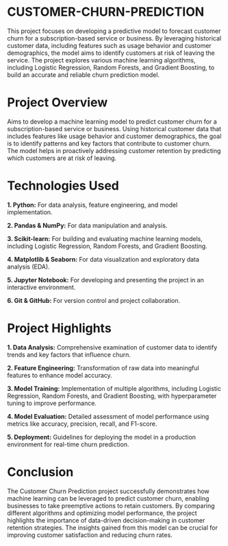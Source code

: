 # CUSTOMER-CHURN-PREDICTION

This project focuses on developing a predictive model to forecast customer churn for a subscription-based service or business. By leveraging historical customer data, including features such as usage behavior and customer demographics, the model aims to identify customers at risk of leaving the service. The project explores various machine learning algorithms, including Logistic Regression, Random Forests, and Gradient Boosting, to build an accurate and reliable churn prediction model.

# Project Overview
Aims to develop a machine learning model to predict customer churn for a subscription-based service or business. Using historical customer data that includes features like usage behavior and customer demographics, the goal is to identify patterns and key factors that contribute to customer churn. The model helps in proactively addressing customer retention by predicting which customers are at risk of leaving.

# Technologies Used
**1. Python:** For data analysis, feature engineering, and model implementation.

**2. Pandas & NumPy:** For data manipulation and analysis.

**3. Scikit-learn:** For building and evaluating machine learning models, including Logistic Regression, Random Forests, and Gradient Boosting.

**4. Matplotlib & Seaborn:** For data visualization and exploratory data analysis (EDA).

**5. Jupyter Notebook:** For developing and presenting the project in an interactive environment.

**6. Git & GitHub:** For version control and project collaboration.

# Project Highlights

**1. Data Analysis:** Comprehensive examination of customer data to identify trends and key factors that influence churn.

**2. Feature Engineering:** Transformation of raw data into meaningful features to enhance model accuracy.

**3. Model Training:** Implementation of multiple algorithms, including Logistic Regression, Random Forests, and Gradient Boosting, with hyperparameter tuning to improve performance.

**4. Model Evaluation:** Detailed assessment of model performance using metrics like accuracy, precision, recall, and F1-score.

**5. Deployment:** Guidelines for deploying the model in a production environment for real-time churn prediction.

# Conclusion
The Customer Churn Prediction project successfully demonstrates how machine learning can be leveraged to predict customer churn, enabling businesses to take preemptive actions to retain customers. By comparing different algorithms and optimizing model performance, the project highlights the importance of data-driven decision-making in customer retention strategies. The insights gained from this model can be crucial for improving customer satisfaction and reducing churn rates.

